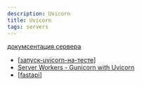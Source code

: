 ```yaml
---
description: Uvicorn
title: Uvicorn
tags: servers
---
```

[докумсентация сервера](https://www.uvicorn.org/#running-programmatically)

- [[запуск-uvicorn-на-тесте]]
- [Server Workers - Gunicorn with Uvicorn](https://fastapi.tiangolo.com/ru/deployment/server-workers/)
- [[fastapi]]

[//begin]: # "Autogenerated link references for markdown compatibility"
[запуск-uvicorn-на-тесте]: %D0%B7%D0%B0%D0%BF%D1%83%D1%81%D0%BA-uvicorn-%D0%BD%D0%B0-%D1%82%D0%B5%D1%81%D1%82%D0%B5 "Fast-api v3 спецификация"
[fastapi]: fastapi "Fastapi"
[//end]: # "Autogenerated link references"